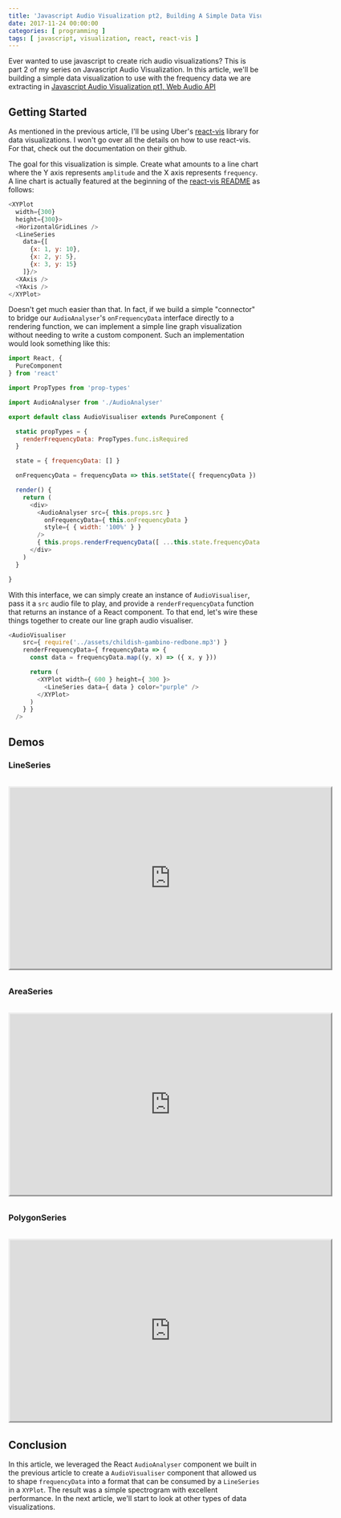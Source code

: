```yaml
---
title: 'Javascript Audio Visualization pt2, Building A Simple Data Visualization'
date: 2017-11-24 00:00:00
categories: [ programming ]
tags: [ javascript, visualization, react, react-vis ]
---
```

Ever wanted to use javascript to create rich audio visualizations? This is part 2 of my series on Javascript Audio Visualization. In this article, we'll be building a simple data visualization to use with the frequency data we are extracting in [Javascript Audio Visualization pt1, Web Audio API](http://egeste.net/blog/Javascript-Audio-Visualizations-pt-1/)

## Getting Started

As mentioned in the previous article, I'll be using Uber's [react-vis](https://github.com/uber/react-vis) library for data visualizations. I won't go over all the details on how to use react-vis. For that, check out the documentation on their github.

The goal for this visualization is simple. Create what amounts to a line chart where the Y axis represents `amplitude` and the X axis represents `frequency`. A line chart is actually featured at the beginning of the [react-vis README](https://github.com/uber/react-vis/blob/master/README.md#usage) as follows:

```javascript
<XYPlot
  width={300}
  height={300}>
  <HorizontalGridLines />
  <LineSeries
    data={[
      {x: 1, y: 10},
      {x: 2, y: 5},
      {x: 3, y: 15}
    ]}/>
  <XAxis />
  <YAxis />
</XYPlot>
```

Doesn't get much easier than that. In fact, if we build a simple "connector" to bridge our `AudioAnalyser`'s `onFrequencyData` interface directly to a rendering function, we can implement a simple line graph visualization without needing to write a custom component. Such an implementation would look something like this:

```javascript
import React, {
  PureComponent
} from 'react'

import PropTypes from 'prop-types'

import AudioAnalyser from './AudioAnalyser'

export default class AudioVisualiser extends PureComponent {

  static propTypes = {
    renderFrequencyData: PropTypes.func.isRequired
  }

  state = { frequencyData: [] }

  onFrequencyData = frequencyData => this.setState({ frequencyData })

  render() {
    return (
      <div>
        <AudioAnalyser src={ this.props.src }
          onFrequencyData={ this.onFrequencyData }
          style={ { width: '100%' } }
        />
        { this.props.renderFrequencyData([ ...this.state.frequencyData ]) }
      </div>
    )
  }

}
```

With this interface, we can simply create an instance of `AudioVisualiser`, pass it a `src` audio file to play, and provide a `renderFrequencyData` function that returns an instance of a React component. To that end, let's wire these things together to create our line graph audio visualiser.

```javascript
<AudioVisualiser
    src={ require('../assets/childish-gambino-redbone.mp3') }
    renderFrequencyData={ frequencyData => {
      const data = frequencyData.map((y, x) => ({ x, y }))

      return (
        <XYPlot width={ 600 } height={ 300 }>
          <LineSeries data={ data } color="purple" />
        </XYPlot>
      )
    } }
  />
```

## Demos

### LineSeries

<iframe id="storybook-preview-iframe" title="preview" src="http://egeste.net/exploring-audio-vis/iframe.html?selectedKind=AudioVisualiser&selectedStory=With%20a%20LineSeries" allowfullscreen="" style="width: 640px; height: 360px; margin: 2rem auto; padding: 0px; display: block; border: 3px outset"></iframe>

### AreaSeries

<iframe id="storybook-preview-iframe" title="preview" src="http://egeste.net/exploring-audio-vis/iframe.html?selectedKind=AudioVisualiser&selectedStory=With%20AreaSeries" allowfullscreen="" style="width: 640px; height: 360px; margin: 2rem auto; padding: 0px; display: block; border: 3px outset"></iframe>

### PolygonSeries

<iframe id="storybook-preview-iframe" title="preview" src="http://egeste.net/exploring-audio-vis/iframe.html?selectedKind=AudioVisualiser&selectedStory=With%20PolygonSeries" allowfullscreen="" style="width: 640px; height: 360px; margin: 2rem auto; padding: 0px; display: block; border: 3px outset"></iframe>


## Conclusion

In this article, we leveraged the React `AudioAnalyser` component we built in the previous article to create a `AudioVisualiser` component that allowed us to shape `frequencyData` into a format that can be consumed by a `LineSeries` in a `XYPlot`. The result was a simple spectrogram with excellent performance. In the next article, we'll start to look at other types of data visualizations.
